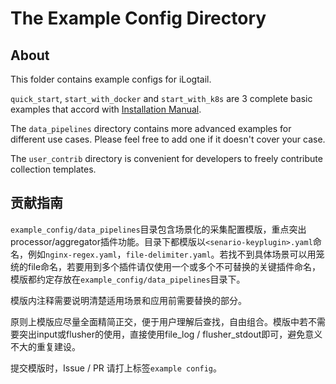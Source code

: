 # The Example Config Directory

## About

This folder contains example configs for iLogtail.

`quick_start`, `start_with_docker` and `start_with_k8s` are 3 complete basic examples that accord with [Installation Manual](https://ilogtail.gitbook.io/ilogtail-docs/installation).

The `data_pipelines` directory contains more advanced examples for different use cases. Please feel free to add one if it doesn't cover your case.

The `user_contrib` directory is convenient for developers to freely contribute collection templates.

## 贡献指南

`example_config/data_pipelines`目录包含场景化的采集配置模版，重点突出processor/aggregator插件功能。目录下都模版以`<senario-keyplugin>.yaml`命名，例如`nginx-regex.yaml`，`file-delimiter.yaml`。若找不到具体场景可以用笼统的file命名，若要用到多个插件请仅使用一个或多个不可替换的关键插件命名，模版都约定存放在`example_config/data_pipelines`目录下。

模版内注释需要说明清楚适用场景和应用前需要替换的部分。

原则上模版应尽量全面精简正交，便于用户理解后查找，自由组合。模版中若不需要突出input或flusher的使用，直接使用file_log / flusher_stdout即可，避免意义不大的重复建设。

提交模版时，Issue / PR 请打上标签`example config`。
